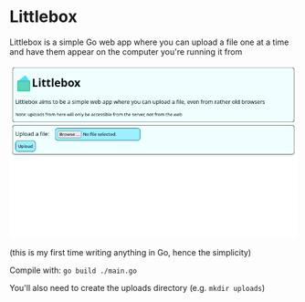 # Littlebox

Littlebox is a simple Go web app where you can upload a file one at a time and have them appear on the computer you're running it from

![Preview of the homepage](preview.png)

(this is my first time writing anything in Go, hence the simplicity)

Compile with: `go build ./main.go`

You'll also need to create the uploads directory (e.g. `mkdir uploads`)
